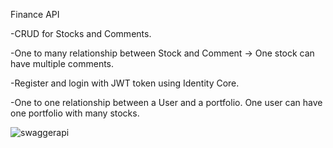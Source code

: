 Finance API

-CRUD for Stocks and Comments.

-One to many relationship between Stock and Comment -> One stock can have multiple comments.

-Register and login with JWT token using Identity Core.

-One to one relationship between a User and a portfolio. One user can have one portfolio with many stocks.

![swaggerapi](https://github.com/aridaisantana/FinanceApp/assets/55482302/b9eabb1e-7e71-48c0-a2b4-558f6ca35a43)
